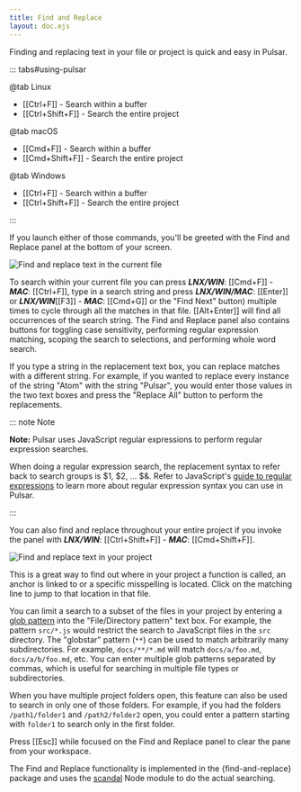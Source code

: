 ```yaml
---
title: Find and Replace
layout: doc.ejs
---
```


Finding and replacing text in your file or project is quick and easy in Pulsar.

::: tabs#using-pulsar

@tab Linux

- [[Ctrl+F]] - Search within a buffer
- [[Ctrl+Shift+F]] - Search the entire project

@tab macOS

- [[Cmd+F]] - Search within a buffer
- [[Cmd+Shift+F]] - Search the entire project

@tab Windows

- [[Ctrl+F]] - Search within a buffer
- [[Ctrl+Shift+F]] - Search the entire project

:::

If you launch either of those commands, you'll be greeted with the Find and
Replace panel at the bottom of your screen.

![Find and replace text in the current file](/img/atom/find-replace-file.png "Find and replace text in the current file")

To search within your current file you can press
**_LNX/WIN_**: [[Cmd+F]] -
**_MAC_**: [[Ctrl+F]], type in a search string and press
**_LNX/WIN/MAC_**: [[Enter]] or
**_LNX/WIN_**[[F3]] -
**_MAC_**: [[Cmd+G]] or the "Find Next" button) multiple
times to cycle through all the matches in that file. [[Alt+Enter]] will
find all occurrences of the search string. The Find and Replace panel also
contains buttons for toggling case sensitivity, performing regular expression
matching, scoping the search to selections, and performing whole word search.

If you type a string in the replacement text box, you can replace matches with a
different string. For example, if you wanted to replace every instance of the
string "Atom" with the string "Pulsar", you would enter those values in the two
text boxes and press the "Replace All" button to perform the replacements.

::: note Note

**Note:** Pulsar uses JavaScript regular expressions to perform regular
expression searches.

When doing a regular expression search, the replacement syntax to refer back to
search groups is $1, $2, … $&. Refer to JavaScript's [guide to regular expressions](https://developer.mozilla.org/en-US/docs/Web/JavaScript/Guide/Regular_Expressions)
to learn more about regular expression syntax you can use in Pulsar.

:::

You can also find and replace throughout your entire project if you invoke the
panel with **_LNX/WIN_**: [[Ctrl+Shift+F]] -
**_MAC_**: [[Cmd+Shift+F]].

![Find and replace text in your project](/img/atom/find-replace-project.png "Find and replace text in your project")

This is a great way to find out where in your project a function is called, an
anchor is linked to or a specific misspelling is located. Click on the matching
line to jump to that location in that file.

You can limit a search to a subset of the files in your project by entering a
[glob pattern](https://en.wikipedia.org/wiki/Glob_%28programming%29) into the
"File/Directory pattern" text box. For example, the pattern `src/*.js` would
restrict the search to JavaScript files in the `src` directory. The "globstar"
pattern (`**`) can be used to match arbitrarily many subdirectories. For
example, `docs/**/*.md` will match `docs/a/foo.md`, `docs/a/b/foo.md`, etc.
You can enter multiple glob patterns separated by commas, which is useful for
searching in multiple file types or subdirectories.

When you have multiple project folders open, this feature can also be used to
search in only one of those folders. For example, if you had the folders
`/path1/folder1` and `/path2/folder2` open, you could enter a pattern starting
with `folder1` to search only in the first folder.

Press [[Esc]] while focused on the Find and Replace panel to clear the
pane from your workspace.

The Find and Replace functionality is implemented in the {find-and-replace}
package and uses the [scandal](https://github.com/pulsar-edit/scandal) Node module to
do the actual searching.
